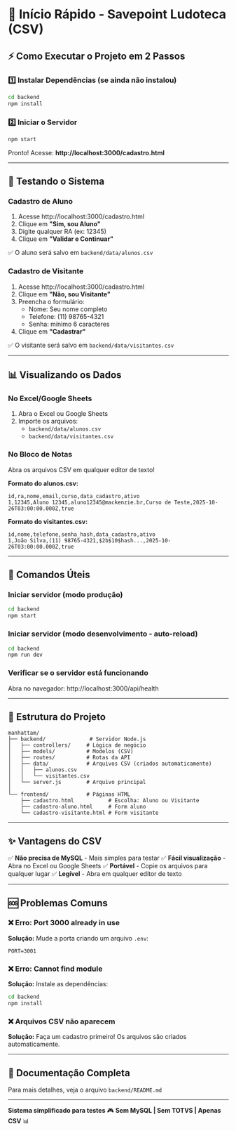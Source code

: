 # 🚀 Início Rápido - Savepoint Ludoteca (CSV)

## ⚡ Como Executar o Projeto em 2 Passos

### 1️⃣ Instalar Dependências (se ainda não instalou)

```bash
cd backend
npm install
```

### 2️⃣ Iniciar o Servidor

```bash
npm start
```

Pronto! Acesse: **http://localhost:3000/cadastro.html**

---

## 📱 Testando o Sistema

### Cadastro de Aluno
1. Acesse http://localhost:3000/cadastro.html
2. Clique em **"Sim, sou Aluno"**
3. Digite qualquer RA (ex: 12345)
4. Clique em **"Validar e Continuar"**

✅ O aluno será salvo em `backend/data/alunos.csv`

### Cadastro de Visitante
1. Acesse http://localhost:3000/cadastro.html
2. Clique em **"Não, sou Visitante"**
3. Preencha o formulário:
   - Nome: Seu nome completo
   - Telefone: (11) 98765-4321
   - Senha: mínimo 6 caracteres
4. Clique em **"Cadastrar"**

✅ O visitante será salvo em `backend/data/visitantes.csv`

---

## 📊 Visualizando os Dados

### No Excel/Google Sheets
1. Abra o Excel ou Google Sheets
2. Importe os arquivos:
   - `backend/data/alunos.csv`
   - `backend/data/visitantes.csv`

### No Bloco de Notas
Abra os arquivos CSV em qualquer editor de texto!

**Formato do alunos.csv:**
```csv
id,ra,nome,email,curso,data_cadastro,ativo
1,12345,Aluno 12345,aluno12345@mackenzie.br,Curso de Teste,2025-10-26T03:00:00.000Z,true
```

**Formato do visitantes.csv:**
```csv
id,nome,telefone,senha_hash,data_cadastro,ativo
1,João Silva,(11) 98765-4321,$2b$10$hash...,2025-10-26T03:00:00.000Z,true
```

---

## 🔧 Comandos Úteis

### Iniciar servidor (modo produção)
```bash
cd backend
npm start
```

### Iniciar servidor (modo desenvolvimento - auto-reload)
```bash
cd backend
npm run dev
```

### Verificar se o servidor está funcionando
Abra no navegador: http://localhost:3000/api/health

---

## 📂 Estrutura do Projeto

```
manhattam/
├── backend/              # Servidor Node.js
│   ├── controllers/     # Lógica de negócio
│   ├── models/          # Modelos (CSV)
│   ├── routes/          # Rotas da API
│   ├── data/            # Arquivos CSV (criados automaticamente)
│   │   ├── alunos.csv
│   │   └── visitantes.csv
│   └── server.js        # Arquivo principal
│
└── frontend/            # Páginas HTML
    ├── cadastro.html           # Escolha: Aluno ou Visitante
    ├── cadastro-aluno.html     # Form aluno
    └── cadastro-visitante.html # Form visitante
```

---

## ✨ Vantagens do CSV

✅ **Não precisa de MySQL** - Mais simples para testar
✅ **Fácil visualização** - Abra no Excel ou Google Sheets
✅ **Portável** - Copie os arquivos para qualquer lugar
✅ **Legível** - Abra em qualquer editor de texto

---

## 🆘 Problemas Comuns

### ❌ Erro: Port 3000 already in use
**Solução:** Mude a porta criando um arquivo `.env`:
```env
PORT=3001
```

### ❌ Erro: Cannot find module
**Solução:** Instale as dependências:
```bash
cd backend
npm install
```

### ❌ Arquivos CSV não aparecem
**Solução:** Faça um cadastro primeiro! Os arquivos são criados automaticamente.

---

## 📖 Documentação Completa

Para mais detalhes, veja o arquivo `backend/README.md`

---

**Sistema simplificado para testes** 🎮
**Sem MySQL | Sem TOTVS | Apenas CSV** 📊
